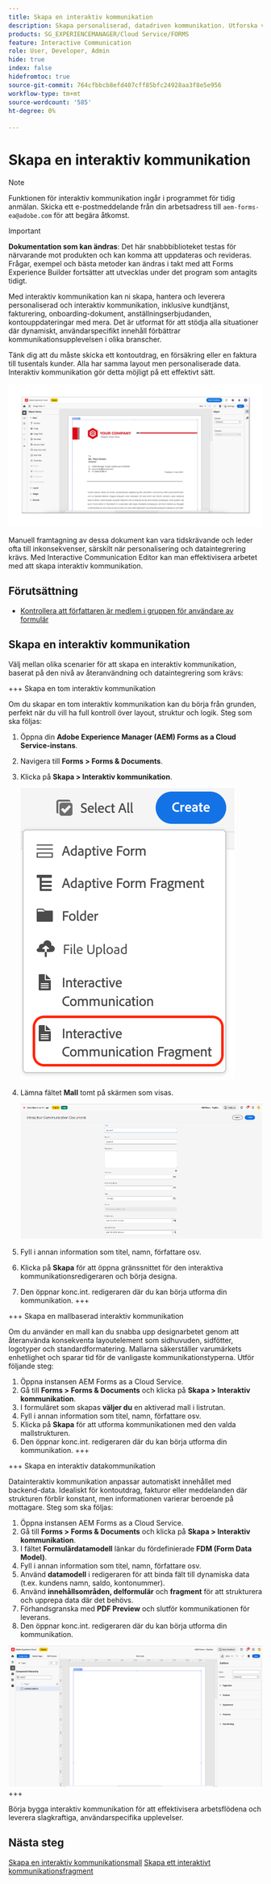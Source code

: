 ```yaml
---
title: Skapa en interaktiv kommunikation
description: Skapa personaliserad, datadriven kommunikation. Utforska viktiga funktioner, introduktionssteg och verkliga användningsexempel med guider och självstudiekurser.
products: SG_EXPERIENCEMANAGER/Cloud Service/FORMS
feature: Interactive Communication
role: User, Developer, Admin
hide: true
index: false
hidefromtoc: true
source-git-commit: 764cfbbcb8efd407cff85bfc24928aa3f8e5e956
workflow-type: tm+mt
source-wordcount: '585'
ht-degree: 0%

---
```


# Skapa en interaktiv kommunikation

>[!NOTE]
>
> Funktionen för interaktiv kommunikation ingår i programmet för tidig anmälan. Skicka ett e-postmeddelande från din arbetsadress till `aem-forms-ea@adobe.com` för att begära åtkomst.

>[!IMPORTANT]
>
> **Dokumentation som kan ändras**: Det här snabbbiblioteket testas för närvarande mot produkten och kan komma att uppdateras och revideras. Frågar, exempel och bästa metoder kan ändras i takt med att Forms Experience Builder fortsätter att utvecklas under det program som antagits tidigt.

Med interaktiv kommunikation kan ni skapa, hantera och leverera personaliserad och interaktiv kommunikation, inklusive kundtjänst, fakturering, onboarding-dokument, anställningserbjudanden, kontouppdateringar med mera. Det är utformat för att stödja alla situationer där dynamiskt, användarspecifikt innehåll förbättrar kommunikationsupplevelsen i olika branscher.

Tänk dig att du måste skicka ett kontoutdrag, en försäkring eller en faktura till tusentals kunder. Alla har samma layout men personaliserade data. Interaktiv kommunikation gör detta möjligt på ett effektivt sätt.

![Sök efter IC Docu](/help/forms/interactive-communication/assets/introimg.png)

Manuell framtagning av dessa dokument kan vara tidskrävande och leder ofta till inkonsekvenser, särskilt när personalisering och dataintegrering krävs. Med Interactive Communication Editor kan man effektivisera arbetet med att skapa interaktiv kommunikation.

## Förutsättning

* [Kontrollera att författaren är medlem i gruppen för användare av formulär](/help/forms/setup-forms-cloud-service.md#configure-users)

## Skapa en interaktiv kommunikation

Välj mellan olika scenarier för att skapa en interaktiv kommunikation, baserat på den nivå av återanvändning och dataintegrering som krävs:

+++ Skapa en tom interaktiv kommunikation

Om du skapar en tom interaktiv kommunikation kan du börja från grunden, perfekt när du vill ha full kontroll över layout, struktur och logik.
Steg som ska följas:

1. Öppna din **Adobe Experience Manager (AEM) Forms as a Cloud Service-instans**.
1. Navigera till **Forms > Forms &amp; Documents**.
1. Klicka på **Skapa > Interaktiv kommunikation**.

   ![Sök efter IC Docu](/help/forms/interactive-communication/assets/comm.png)

1. Lämna fältet **Mall** tomt på skärmen som visas.

   ![Sök efter IC Docu](/help/forms/interactive-communication/assets/create-ic-document.png)

1. Fyll i annan information som titel, namn, författare osv.
1. Klicka på **Skapa** för att öppna gränssnittet för den interaktiva kommunikationsredigeraren och börja designa.
1. Den öppnar konc.int. redigeraren där du kan börja utforma din kommunikation.
+++

+++ Skapa en mallbaserad interaktiv kommunikation

Om du använder en mall kan du snabba upp designarbetet genom att återanvända konsekventa layoutelement som sidhuvuden, sidfötter, logotyper och standardformatering.
Mallarna säkerställer varumärkets enhetlighet och sparar tid för de vanligaste kommunikationstyperna. Utför följande steg:

1. Öppna instansen AEM Forms as a Cloud Service.
1. Gå till **Forms > Forms &amp; Documents** och klicka på **Skapa > Interaktiv kommunikation**.
1. I formuläret som skapas **väljer du** en aktiverad mall i listrutan.
1. Fyll i annan information som titel, namn, författare osv.
1. Klicka på **Skapa** för att utforma kommunikationen med den valda mallstrukturen.
1. Den öppnar konc.int. redigeraren där du kan börja utforma din kommunikation.
+++

+++ Skapa en interaktiv datakommunikation

Datainteraktiv kommunikation anpassar automatiskt innehållet med backend-data.
Idealiskt för kontoutdrag, fakturor eller meddelanden där strukturen förblir konstant, men informationen varierar beroende på mottagare. Steg som ska följas:

1. Öppna instansen AEM Forms as a Cloud Service.
1. Gå till **Forms > Forms &amp; Documents** och klicka på **Skapa > Interaktiv kommunikation**.
1. I fältet **Formulärdatamodell** länkar du fördefinierade **FDM (Form Data Model)**.
1. Fyll i annan information som titel, namn, författare osv.
1. Använd **datamodell** i redigeraren för att binda fält till dynamiska data (t.ex. kundens namn, saldo, kontonummer).
1. Använd **innehållsområden, delformulär** och **fragment** för att strukturera och upprepa data där det behövs.
1. Förhandsgranska med **PDF Preview** och slutför kommunikationen för leverans.
1. Den öppnar konc.int. redigeraren där du kan börja utforma din kommunikation.

![Sök efter IC Docu](/help/forms/interactive-communication/assets/ic-ui.png)
+++

Börja bygga interaktiv kommunikation för att effektivisera arbetsflödena och leverera slagkraftiga, användarspecifika upplevelser.

## Nästa steg

[Skapa en interaktiv kommunikationsmall](/help/forms/interactive-communication/create-interactive-communication-template.md)
[ Skapa ett interaktivt kommunikationsfragment ](/help/forms/interactive-communication/create-interactive-communication-fragment.md)

